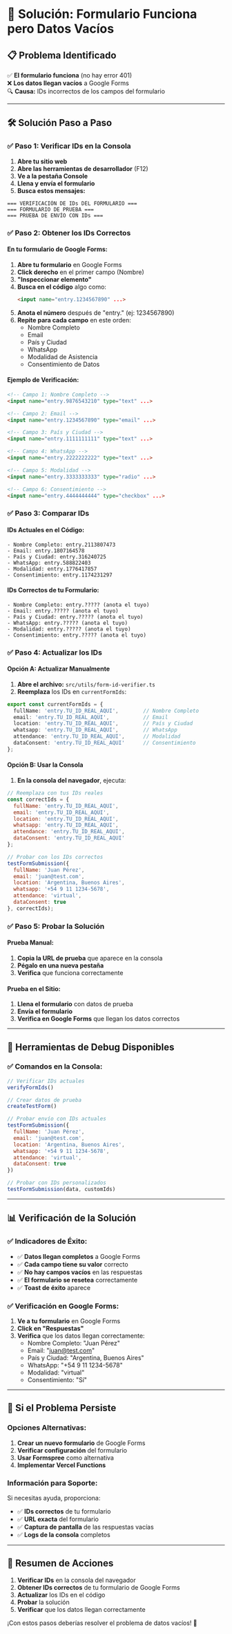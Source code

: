 # 🚨 Solución: Formulario Funciona pero Datos Vacíos

## 📋 **Problema Identificado**

✅ **El formulario funciona** (no hay error 401)  
❌ **Los datos llegan vacíos** a Google Forms  
🔍 **Causa:** IDs incorrectos de los campos del formulario

---

## 🛠️ **Solución Paso a Paso**

### **✅ Paso 1: Verificar IDs en la Consola**

1. **Abre tu sitio web**
2. **Abre las herramientas de desarrollador** (F12)
3. **Ve a la pestaña Console**
4. **Llena y envía el formulario**
5. **Busca estos mensajes:**

```
=== VERIFICACIÓN DE IDs DEL FORMULARIO ===
=== FORMULARIO DE PRUEBA ===
=== PRUEBA DE ENVÍO CON IDs ===
```

### **✅ Paso 2: Obtener los IDs Correctos**

#### **En tu formulario de Google Forms:**

1. **Abre tu formulario** en Google Forms
2. **Click derecho** en el primer campo (Nombre)
3. **"Inspeccionar elemento"**
4. **Busca en el código** algo como:
   ```html
   <input name="entry.1234567890" ...>
   ```
5. **Anota el número** después de "entry." (ej: 1234567890)
6. **Repite para cada campo** en este orden:
   - Nombre Completo
   - Email
   - País y Ciudad
   - WhatsApp
   - Modalidad de Asistencia
   - Consentimiento de Datos

#### **Ejemplo de Verificación:**

```html
<!-- Campo 1: Nombre Completo -->
<input name="entry.9876543210" type="text" ...>

<!-- Campo 2: Email -->
<input name="entry.1234567890" type="email" ...>

<!-- Campo 3: País y Ciudad -->
<input name="entry.1111111111" type="text" ...>

<!-- Campo 4: WhatsApp -->
<input name="entry.2222222222" type="text" ...>

<!-- Campo 5: Modalidad -->
<input name="entry.3333333333" type="radio" ...>

<!-- Campo 6: Consentimiento -->
<input name="entry.4444444444" type="checkbox" ...>
```

### **✅ Paso 3: Comparar IDs**

#### **IDs Actuales en el Código:**
```
- Nombre Completo: entry.2113807473
- Email: entry.1807164578
- País y Ciudad: entry.316240725
- WhatsApp: entry.588822403
- Modalidad: entry.1776417857
- Consentimiento: entry.1174231297
```

#### **IDs Correctos de tu Formulario:**
```
- Nombre Completo: entry.????? (anota el tuyo)
- Email: entry.????? (anota el tuyo)
- País y Ciudad: entry.????? (anota el tuyo)
- WhatsApp: entry.????? (anota el tuyo)
- Modalidad: entry.????? (anota el tuyo)
- Consentimiento: entry.????? (anota el tuyo)
```

### **✅ Paso 4: Actualizar los IDs**

#### **Opción A: Actualizar Manualmente**

1. **Abre el archivo:** `src/utils/form-id-verifier.ts`
2. **Reemplaza** los IDs en `currentFormIds`:

```typescript
export const currentFormIds = {
  fullName: 'entry.TU_ID_REAL_AQUI',        // Nombre Completo
  email: 'entry.TU_ID_REAL_AQUI',           // Email
  location: 'entry.TU_ID_REAL_AQUI',        // País y Ciudad
  whatsapp: 'entry.TU_ID_REAL_AQUI',        // WhatsApp
  attendance: 'entry.TU_ID_REAL_AQUI',      // Modalidad
  dataConsent: 'entry.TU_ID_REAL_AQUI'      // Consentimiento
};
```

#### **Opción B: Usar la Consola**

1. **En la consola del navegador**, ejecuta:
```javascript
// Reemplaza con tus IDs reales
const correctIds = {
  fullName: 'entry.TU_ID_REAL_AQUI',
  email: 'entry.TU_ID_REAL_AQUI',
  location: 'entry.TU_ID_REAL_AQUI',
  whatsapp: 'entry.TU_ID_REAL_AQUI',
  attendance: 'entry.TU_ID_REAL_AQUI',
  dataConsent: 'entry.TU_ID_REAL_AQUI'
};

// Probar con los IDs correctos
testFormSubmission({
  fullName: 'Juan Pérez',
  email: 'juan@test.com',
  location: 'Argentina, Buenos Aires',
  whatsapp: '+54 9 11 1234-5678',
  attendance: 'virtual',
  dataConsent: true
}, correctIds);
```

### **✅ Paso 5: Probar la Solución**

#### **Prueba Manual:**
1. **Copia la URL de prueba** que aparece en la consola
2. **Pégalo en una nueva pestaña**
3. **Verifica** que funciona correctamente

#### **Prueba en el Sitio:**
1. **Llena el formulario** con datos de prueba
2. **Envía el formulario**
3. **Verifica en Google Forms** que llegan los datos correctos

---

## 🔧 **Herramientas de Debug Disponibles**

### **✅ Comandos en la Consola:**

```javascript
// Verificar IDs actuales
verifyFormIds()

// Crear datos de prueba
createTestForm()

// Probar envío con IDs actuales
testFormSubmission({
  fullName: 'Juan Pérez',
  email: 'juan@test.com',
  location: 'Argentina, Buenos Aires',
  whatsapp: '+54 9 11 1234-5678',
  attendance: 'virtual',
  dataConsent: true
})

// Probar con IDs personalizados
testFormSubmission(data, customIds)
```

---

## 📊 **Verificación de la Solución**

### **✅ Indicadores de Éxito:**

- ✅ **Datos llegan completos** a Google Forms
- ✅ **Cada campo tiene su valor** correcto
- ✅ **No hay campos vacíos** en las respuestas
- ✅ **El formulario se resetea** correctamente
- ✅ **Toast de éxito** aparece

### **✅ Verificación en Google Forms:**

1. **Ve a tu formulario** en Google Forms
2. **Click en "Respuestas"**
3. **Verifica** que los datos llegan correctamente:
   - Nombre Completo: "Juan Pérez"
   - Email: "juan@test.com"
   - País y Ciudad: "Argentina, Buenos Aires"
   - WhatsApp: "+54 9 11 1234-5678"
   - Modalidad: "virtual"
   - Consentimiento: "Sí"

---

## 🚨 **Si el Problema Persiste**

### **Opciones Alternativas:**

1. **Crear un nuevo formulario** de Google Forms
2. **Verificar configuración** del formulario
3. **Usar Formspree** como alternativa
4. **Implementar Vercel Functions**

### **Información para Soporte:**

Si necesitas ayuda, proporciona:
- ✅ **IDs correctos** de tu formulario
- ✅ **URL exacta** del formulario
- ✅ **Captura de pantalla** de las respuestas vacías
- ✅ **Logs de la consola** completos

---

## 🎯 **Resumen de Acciones**

1. **Verificar IDs** en la consola del navegador
2. **Obtener IDs correctos** de tu formulario de Google Forms
3. **Actualizar** los IDs en el código
4. **Probar** la solución
5. **Verificar** que los datos llegan correctamente

¡Con estos pasos deberías resolver el problema de datos vacíos! 🚀
